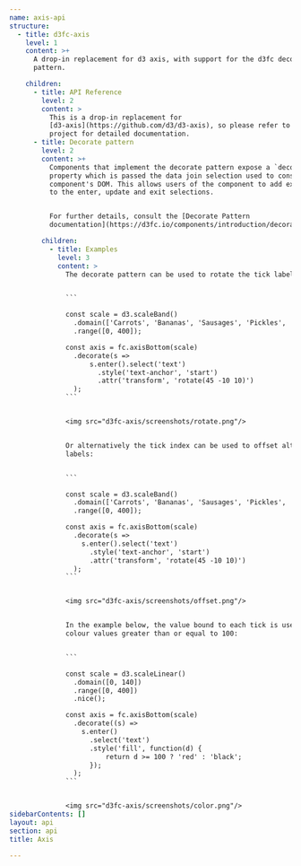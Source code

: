 ```yaml
---
name: axis-api
structure:
  - title: d3fc-axis
    level: 1
    content: >+
      A drop-in replacement for d3 axis, with support for the d3fc decorate
      pattern.

    children:
      - title: API Reference
        level: 2
        content: >
          This is a drop-in replacement for
          [d3-axis](https://github.com/d3/d3-axis), so please refer to that
          project for detailed documentation.
      - title: Decorate pattern
        level: 2
        content: >+
          Components that implement the decorate pattern expose a `decorate`
          property which is passed the data join selection used to construct the
          component's DOM. This allows users of the component to add extra logic
          to the enter, update and exit selections.


          For further details, consult the [Decorate Pattern
          documentation](https://d3fc.io/components/introduction/decorate-pattern.html).

        children:
          - title: Examples
            level: 3
            content: >
              The decorate pattern can be used to rotate the tick labels:


              ```

              const scale = d3.scaleBand()
                .domain(['Carrots', 'Bananas', 'Sausages', 'Pickles', 'Aubergines', 'Artichokes', 'Spinach', 'Cucumber'])
                .range([0, 400]);

              const axis = fc.axisBottom(scale)
                .decorate(s =>
                    s.enter().select('text')
                      .style('text-anchor', 'start')
                      .attr('transform', 'rotate(45 -10 10)')
                );
              ```


              <img src="d3fc-axis/screenshots/rotate.png"/>


              Or alternatively the tick index can be used to offset alternating
              labels:


              ```

              const scale = d3.scaleBand()
                .domain(['Carrots', 'Bananas', 'Sausages', 'Pickles', 'Aubergines', 'Artichokes', 'Spinach', 'Cucumber'])
                .range([0, 400]);

              const axis = fc.axisBottom(scale)
                .decorate(s =>
                  s.enter().select('text')
                    .style('text-anchor', 'start')
                    .attr('transform', 'rotate(45 -10 10)')
                );
              ```


              <img src="d3fc-axis/screenshots/offset.png"/>


              In the example below, the value bound to each tick is used to
              colour values greater than or equal to 100:


              ```

              const scale = d3.scaleLinear()
                .domain([0, 140])
                .range([0, 400])
                .nice();

              const axis = fc.axisBottom(scale)
                .decorate((s) =>
                  s.enter()
                    .select('text')
                    .style('fill', function(d) {
                        return d >= 100 ? 'red' : 'black';
                    });
                );
              ```


              <img src="d3fc-axis/screenshots/color.png"/>
sidebarContents: []
layout: api
section: api
title: Axis

---
```


